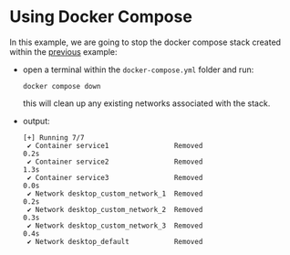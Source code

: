 # Using Docker Compose

In this example, we are going to stop the docker compose stack created within the [previous](../../check/example/check/check.md) example:
- open a terminal within the `docker-compose.yml` folder and run:

    ```commandline
    docker compose down
    ```

    this will clean up any existing networks associated with the stack.
- output:

    ```commandline
    [+] Running 7/7
     ✔ Container service1                Removed                                                                                                                                                                            0.2s 
     ✔ Container service2                Removed                                                                                                                                                                            1.3s 
     ✔ Container service3                Removed                                                                                                                                                                            0.0s 
     ✔ Network desktop_custom_network_1  Removed                                                                                                                                                                            0.2s 
     ✔ Network desktop_custom_network_2  Removed                                                                                                                                                                            0.3s 
     ✔ Network desktop_custom_network_3  Removed                                                                                                                                                                            0.4s 
     ✔ Network desktop_default           Removed  
    ```
